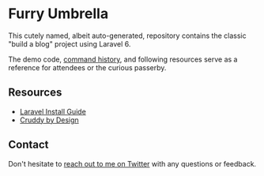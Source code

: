 # Furry Umbrella

This cutely named, albeit auto-generated, repository contains the classic "build a blog" project using Laravel 6.

The demo code, [command history](command.log), and following resources serve as a reference for attendees or the curious passerby.

## Resources
- [Laravel Install Guide](https://laravel.com/docs/6.x/installation)
- [Cruddy by Design](https://www.youtube.com/watch?v=MF0jFKvS4SI)

## Contact
Don't hesitate to [reach out to me on Twitter](https://twitter.com/gonedark) with any questions or feedback. 
